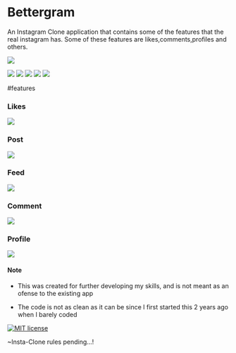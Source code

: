 # Bettergram

An Instagram Clone application that contains some of the features that the real instagram has. Some of these features are likes,comments,profiles and others.


![](http://www.rgu3z.com/images/BGhomepage.png)


![](https://img.shields.io/badge/technology-node-green) ![](https://img.shields.io/badge/technology-aws--S3-orange) ![](https://img.shields.io/badge/technology-Sequelize--cli-blue) ![](https://img.shields.io/badge/technology-jade/pug-brown) ![](https://img.shields.io/badge/technology-postgreSQL-lightblue)

#features
### Likes
![](http://www.rgu3z.com/images/Bettergram/like.gif)
### Post
![](http://www.rgu3z.com/images/Bettergram/post.gif)
### Feed
![](http://www.rgu3z.com/images/Bettergram/feed.gif)
### Comment
![](http://www.rgu3z.com/images/Bettergram/comment.gif)
### Profile
![](http://www.rgu3z.com/images/Bettergram/profile.gif)

#### Note
- This was created for further developing my skills, and is not meant as an ofense to the existing app

- The code is not as clean as it can be since I first started this 2 years ago when I barely coded


[![MIT license](http://img.shields.io/badge/license-MIT-brightgreen.svg)](http://opensource.org/licenses/MIT)





~Insta-Clone rules pending...!
